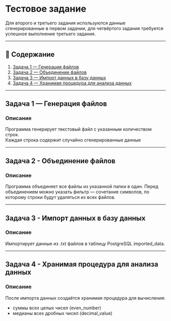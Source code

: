 # Тестовое задание

Для второго и третьего задания используются данные сгенерированные в первом задании, для четвёртого задания требуется успешное выполнение третьего задания.

---

## 📑 Содержание

1. [Задача 1 — Генерация файлов](#задача-1--генерация-файлов)  
2. [Задача 2 — Объединение файлов](#задача-2--объединение-файлов)  
3. [Задача 3 — Импорт данных в базу данных](#задача-3--импорт-данных-в-базу-данных)  
4. [Задача 4 — Хранимая процедура для анализа данных](#задача-4--хранимая-процедура-для-анализа-данных)

---

## Задача 1 — Генерация файлов

### Описание
Программа генерирует текстовый файл с указанным количеством строк.  
Каждая строка содержит случайно сгенерированные данные

---

## Задача 2 - Объединение файлов

### Описание
Программа объединяет все файлы из указанной папки в один.
Перед объединением можно указать фильтр — сочетание символов,
по которому строки будут удаляться из всех файлов.

---

## Задача 3 - Импорт данных в базу данных

### Описание
Импортирует данные из .txt файлов в таблицу PostgreSQL imported_data.

---

## Задача 4 - Хранимая процедура для анализа данных

### Описание
После импорта данных создаётся хранимая процедура для вычисления:
  -  суммы всех целых чисел (even_number)
  -  медианы всех дробных чисел (decimal_value)
